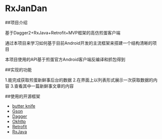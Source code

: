 # RxJanDan

##项目介绍

基于Dagger2+RxJava+Retrofit+MVP框架的高仿煎蛋客户端

通过本项目来学习如何基于目前Android开发的主流框架来搭建一个结构清晰的项目

本项目使用的API基于煎蛋官方Android客户端反编译和抓包得到

##实现的功能

1.能完成获取煎蛋新鲜事后台的数据
2.在界面上以列表形式展示一次获取数据的内容
3.查看其中一篇新鲜事文章的内容

##使用的开源框架
- [butter knife](https://github.com/JakeWharton/butterknife)
- [Gson](https://github.com/google/gson)
- [Dagger](https://github.com/square/dagger)
- [Okhttp](https://github.com/square/okhttp)
- [Retrofit](https://github.com/square/retrofit)
- [RxJava](https://github.com/ReactiveX/RxJava)
